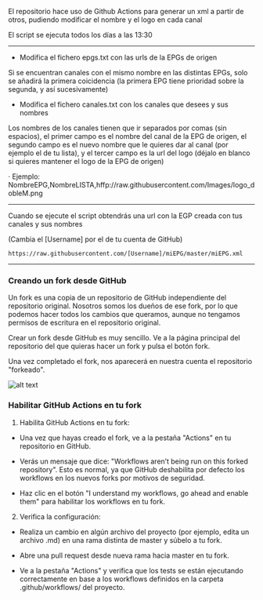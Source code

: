 
El repositorio hace uso de Github Actions para generar un xml a partir de otros, pudiendo modificar el nombre y el logo en cada canal

El script se ejecuta todos los días a las 13:30  

***
- Modifica el fichero epgs.txt con las urls de la EPGs de origen

Si se encuentran canales con el mismo nombre en las distintas EPGs, solo se añadirá la primera coicidencia (la primera EPG tiene prioridad sobre la segunda, y así sucesivamente) 

- Modifica el fichero canales.txt con los canales que desees y sus nombres

Los nombres de los canales tienen que ir separados por comas (sin espacios), el primer campo es el nombre del canal de la EPG de origen, el segundo campo es el nuevo nombre que le quieres dar al canal (por ejemplo el de tu lista), y el tercer campo es la url del logo (déjalo en blanco si quieres mantener el logo de la EPG de origen)

· Ejemplo: NombreEPG,NombreLISTA,hffp://raw.githubusercontent.com/Images/logo_dobleM.png

***
Cuando se ejecute el script obtendrás una url con la EGP creada con tus canales y sus nombres

(Cambia el [Username] por el de tu cuenta de GitHub)
```
https://raw.githubusercontent.com/[Username]/miEPG/master/miEPG.xml
```

***

### Creando un fork desde GitHub

Un fork es una copia de un repositorio de GitHub independiente del repositorio original. Nosotros somos los dueños de ese fork, por lo que podemos hacer todos los cambios que queramos, aunque no tengamos permisos de escritura en el repositorio original.

Crear un fork desde GitHub es muy sencillo. Ve a la página principal del repositorio del que quieras hacer un fork y pulsa el botón fork.

Una vez completado el fork, nos aparecerá en nuestra cuenta el repositorio "forkeado".

![alt text](https://raw.githubusercontent.com/davidmuma/miEPG/refs/heads/main/.github/workflows/fork1.png)

### Habilitar GitHub Actions en tu fork

1. Habilita GitHub Actions en tu fork:

  - Una vez que hayas creado el fork, ve a la pestaña "Actions" en tu repositorio en GitHub.

  - Verás un mensaje que dice: "Workflows aren’t being run on this forked repository". Esto es normal, ya que GitHub deshabilita por defecto los workflows en los nuevos forks por motivos de seguridad.

  - Haz clic en el botón "I understand my workflows, go ahead and enable them" para habilitar los workflows en tu fork.

2. Verifica la configuración:

  - Realiza un cambio en algún archivo del proyecto (por ejemplo, edita un archivo .md) en una rama distinta de master y súbelo a tu fork.

  - Abre una pull request desde nueva rama hacia master en tu fork.

  - Ve a la pestaña "Actions" y verifica que los tests se están ejecutando correctamente en base a los workflows definidos en la carpeta .github/workflows/ del proyecto.



